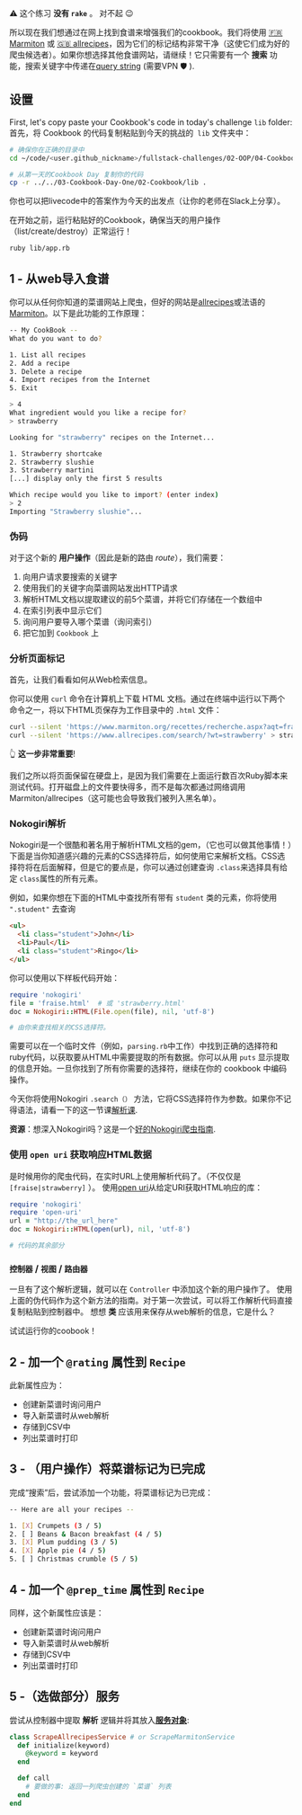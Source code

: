 ⚠️ 这个练习 **没有 `rake`** 。 对不起 😉

所以现在我们想通过在网上找到食谱来增强我们的cookbook。我们将使用
[🇫🇷 Marmiton](http://www.marmiton.org) 或 [🇬🇧 allrecipes](https://www.allrecipes.com)，因为它们的标记结构非常干净（这使它们成为好的爬虫候选者）。如果你想选择其他食谱网站，请继续！它只需要有一个 **搜索** 功能，搜索关键字中传递在[query string](https://en.wikipedia.org/wiki/Query_string) (需要VPN 🛡 ).

## 设置

First, let's copy paste your Cookbook's code in today's challenge `lib` folder:
首先，将 Cookbook 的代码复制粘贴到今天的挑战的` lib` 文件夹中：

```bash
# 确保你在正确的目录中
cd ~/code/<user.github_nickname>/fullstack-challenges/02-OOP/04-Cookbook-Day-Two/01-Cookbook-Advanced

# 从第一天的Cookbook Day 复制你的代码
cp -r ../../03-Cookbook-Day-One/02-Cookbook/lib .
```

你也可以把livecode中的答案作为今天的出发点（让你的老师在Slack上分享）。

在开始之前，运行粘贴好的Cookbook，确保当天的用户操作（list/create/destroy）正常运行！

```bash
ruby lib/app.rb
```

## 1 - 从web导入食谱

你可以从任何你知道的菜谱网站上爬虫，但好的网站是[allrecipes](https://www.allrecipes.com)或法语的[Marmiton](http://www.marmiton.org/)。以下是此功能的工作原理：

```bash
-- My CookBook --
What do you want to do?

1. List all recipes
2. Add a recipe
3. Delete a recipe
4. Import recipes from the Internet
5. Exit

> 4
What ingredient would you like a recipe for?
> strawberry

Looking for "strawberry" recipes on the Internet...

1. Strawberry shortcake
2. Strawberry slushie
3. Strawberry martini
[...] display only the first 5 results

Which recipe would you like to import? (enter index)
> 2
Importing "Strawberry slushie"...
```

### 伪码

对于这个新的 **用户操作**（因此是新的路由 _route_），我们需要：

1. 向用户请求要搜索的关键字
2. 使用我们的关键字向菜谱网站发出HTTP请求
3. 解析HTML文档以提取建议的前5个菜谱，并将它们存储在一个数组中
4. 在索引列表中显示它们
5. 询问用户要导入哪个菜谱（询问索引）
6. 把它加到 `Cookbook` 上

### 分析页面标记

首先，让我们看看如何从Web检索信息。

你可以使用 `curl` 命令在计算机上下载 HTML 文档。通过在终端中运行以下两个命令之一，将以下HTML页保存为工作目录中的 `.html` 文件：

```bash
curl --silent 'https://www.marmiton.org/recettes/recherche.aspx?aqt=fraise' > fraise.html
curl --silent 'https://www.allrecipes.com/search/?wt=strawberry' > strawberry.html
```

👆 **这一步非常重要**!

我们之所以将页面保留在硬盘上，是因为我们需要在上面运行数百次Ruby脚本来测试代码。打开磁盘上的文件要快得多，而不是每次都通过网络调用Marmiton/allrecipes（这可能也会导致我们被列入黑名单）。

### Nokogiri解析

Nokogiri是一个很酷和著名用于解析HTML文档的gem，（它也可以做其他事情！）下面是当你知道感兴趣的元素的CSS选择符后，如何使用它来解析文档。CSS选择符将在后面解释，但是它的要点是，你可以通过创建查询 `.class`来选择具有给定 `class`属性的所有元素。

例如，如果你想在下面的HTML中查找所有带有 `student` 类的元素，你将使用 `".student"` 去查询

```html
<ul>
  <li class="student">John</li>
  <li>Paul</li>
  <li class="student">Ringo</li>
</ul>
```

你可以使用以下样板代码开始：

```ruby
require 'nokogiri'
file = 'fraise.html'  # 或 'strawberry.html'
doc = Nokogiri::HTML(File.open(file), nil, 'utf-8')

# 由你来查找相关的CSS选择符。
```

需要可以在一个临时文件（例如，`parsing.rb`中工作）中找到正确的选择符和ruby代码，以获取要从HTML中需要提取的所有数据。你可以从用 `puts` 显示提取的信息开始。一旦你找到了所有你需要的选择符，继续在你的 cookbook 中编码操作。

今天你将使用Nokogiri `.search（）` 方法，它将CSS选择符作为参数。如果你不记得语法，请看一下的这一节课[解析课](https://kitt.lewagon.com/karr/karr.kitt/lectures/ruby/06-parsing-storing-data/index.html?title=Parsing+%26+Storing+Data&program_id=1#/3/6).

**资源**：想深入Nokogiri吗？这是一个[好的Nokogiri爬虫指南](https://www.sitepoint.com/nokogiri-fundamentals-extract-html-web/).

### 使用 `open uri` 获取响应HTML数据

是时候用你的爬虫代码，在实时URL上使用解析代码了。（不仅仅是 `[fraise|strawberry]` ）。 使用[open uri](http://www.ruby-doc.org/stdlib/libdoc/open-uri/rdoc/OpenURI.html)从给定URI获取HTML响应的库：

```ruby
require 'nokogiri'
require 'open-uri'
url = "http://the_url_here"
doc = Nokogiri::HTML(open(url), nil, 'utf-8')

# 代码的其余部分
```

### `控制器` / `视图` / `路由器`

一旦有了这个解析逻辑，就可以在 `Controller` 中添加这个新的用户操作了。 使用上面的伪代码作为这个新方法的指南。对于第一次尝试，可以将工作解析代码直接复制粘贴到控制器中。
想想 **类** 应该用来保存从web解析的信息，它是什么？

试试运行你的coobook！

## 2 - 加一个 `@rating` 属性到 `Recipe`

此新属性应为：

- 创建新菜谱时询问用户
- 导入新菜谱时从web解析
- 存储到CSV中
- 列出菜谱时打印

## 3 - （用户操作）将菜谱标记为已完成

完成“搜索”后，尝试添加一个功能，将菜谱标记为已完成：

```bash
-- Here are all your recipes --

1. [X] Crumpets (3 / 5)
2. [ ] Beans & Bacon breakfast (4 / 5)
3. [X] Plum pudding (3 / 5)
4. [X] Apple pie (4 / 5)
5. [ ] Christmas crumble (5 / 5)
```

## 4 - 加一个 `@prep_time` 属性到 `Recipe`

同样，这个新属性应该是：

- 创建新菜谱时询问用户
- 导入新菜谱时从web解析
- 存储到CSV中
- 列出菜谱时打印

## 5 -（选做部分）服务

尝试从控制器中提取 **解析** 逻辑并将其放入[**服务对象**](http://brewhouse.io/blog/2014/04/30/gourmet-service-objects.html):

```ruby
class ScrapeAllrecipesService # or ScrapeMarmitonService
  def initialize(keyword)
    @keyword = keyword
  end

  def call
    # 要做的事: 返回一列爬虫创建的 `菜谱` 列表
  end
end
```
